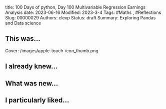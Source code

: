 title: 100 Days of python, Day 100 Multivariable Regression Earnings Analysis
date: 2023-06-16
Modified: 2023-3-4
Tags: #Maths , #Reflections
Slug: 00000029
Authors: clexp
Status: draft
Summary: Exploring Pandas and Data science
## This was...
Cover: /images/apple-touch-icon_thumb.png


## I already knew...

## What was new...

## I particularly liked... 
